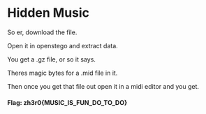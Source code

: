 # Hidden Music

So er, download the file. 

Open it in openstego and extract data. 

You get a .gz file, or so it says. 

Theres magic bytes for a .mid file in it. 

Then once you get that file out open it in a midi editor and you get.

#### Flag: zh3r0{MUSIC_IS_FUN_DO_TO_DO}
